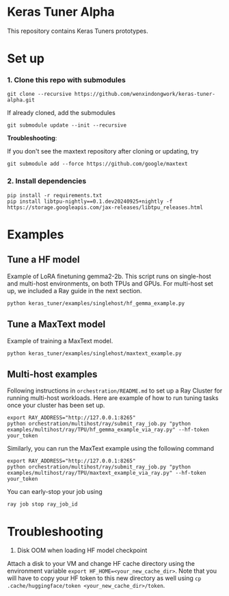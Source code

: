 # Keras Tuner Alpha

This repository contains Keras Tuners prototypes.

# Set up

### 1. Clone this repo with submodules

```
git clone --recursive https://github.com/wenxindongwork/keras-tuner-alpha.git
```

If already cloned, add the submodules

```
git submodule update --init --recursive
```

**Troubleshooting**:

If you don't see the maxtext repository after cloning or updating, try

```
git submodule add --force https://github.com/google/maxtext
```

### 2. Install dependencies

```
pip install -r requirements.txt
pip install libtpu-nightly==0.1.dev20240925+nightly -f https://storage.googleapis.com/jax-releases/libtpu_releases.html
```

# Examples

## Tune a HF model

Example of LoRA finetuning gemma2-2b. This script runs on single-host and multi-host environments, on both TPUs and GPUs. For multi-host set up, we included a Ray guide in the next section. 

```
python keras_tuner/examples/singlehost/hf_gemma_example.py
```

## Tune a MaxText model

Example of training a MaxText model. 

```
python keras_tuner/examples/singlehost/maxtext_example.py
```

## Multi-host examples

Following instructions in `orchestration/README.md` to set up a Ray Cluster for running multi-host workloads. Here are example of how to  run tuning tasks once your cluster has been set up.

```
export RAY_ADDRESS="http://127.0.0.1:8265"
python orchestration/multihost/ray/submit_ray_job.py "python examples/multihost/ray/TPU/hf_gemma_example_via_ray.py" --hf-token your_token
```

Similarly, you can run the MaxText example using the following command

```
export RAY_ADDRESS="http://127.0.0.1:8265"
python orchestration/multihost/ray/submit_ray_job.py "python examples/multihost/ray/TPU/maxtext_example_via_ray.py" --hf-token your_token
```

You can early-stop your job using 

```ray job stop ray_job_id```

# Troubleshooting

1. Disk OOM when loading HF model checkpoint 

Attach a disk to your VM and change HF cache directory using the environment variable `export HF_HOME=<your_new_cache_dir>`. Note that you will have to copy your HF token to this new directory as well using `cp .cache/huggingface/token <your_new_cache_dir>/token`. 
